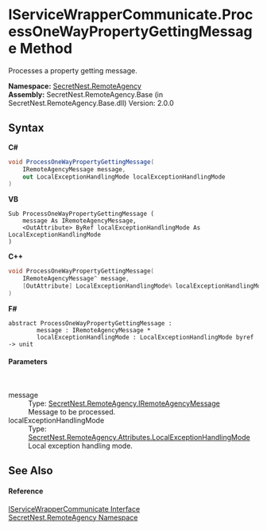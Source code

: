 # IServiceWrapperCommunicate.ProcessOneWayPropertyGettingMessage Method 
 

Processes a property getting message.

**Namespace:**&nbsp;<a href="N_SecretNest_RemoteAgency">SecretNest.RemoteAgency</a><br />**Assembly:**&nbsp;SecretNest.RemoteAgency.Base (in SecretNest.RemoteAgency.Base.dll) Version: 2.0.0

## Syntax

**C#**<br />
``` C#
void ProcessOneWayPropertyGettingMessage(
	IRemoteAgencyMessage message,
	out LocalExceptionHandlingMode localExceptionHandlingMode
)
```

**VB**<br />
``` VB
Sub ProcessOneWayPropertyGettingMessage ( 
	message As IRemoteAgencyMessage,
	<OutAttribute> ByRef localExceptionHandlingMode As LocalExceptionHandlingMode
)
```

**C++**<br />
``` C++
void ProcessOneWayPropertyGettingMessage(
	IRemoteAgencyMessage^ message, 
	[OutAttribute] LocalExceptionHandlingMode% localExceptionHandlingMode
)
```

**F#**<br />
``` F#
abstract ProcessOneWayPropertyGettingMessage : 
        message : IRemoteAgencyMessage * 
        localExceptionHandlingMode : LocalExceptionHandlingMode byref -> unit 

```


#### Parameters
&nbsp;<dl><dt>message</dt><dd>Type: <a href="T_SecretNest_RemoteAgency_IRemoteAgencyMessage">SecretNest.RemoteAgency.IRemoteAgencyMessage</a><br />Message to be processed.</dd><dt>localExceptionHandlingMode</dt><dd>Type: <a href="T_SecretNest_RemoteAgency_Attributes_LocalExceptionHandlingMode">SecretNest.RemoteAgency.Attributes.LocalExceptionHandlingMode</a><br />Local exception handling mode.</dd></dl>

## See Also


#### Reference
<a href="T_SecretNest_RemoteAgency_IServiceWrapperCommunicate">IServiceWrapperCommunicate Interface</a><br /><a href="N_SecretNest_RemoteAgency">SecretNest.RemoteAgency Namespace</a><br />